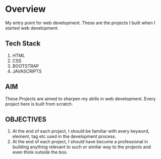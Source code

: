 # Overview
My entry point for web development. These are the projects I built when I started web development.

## Tech Stack

1. HTML
2. CSS
3. BOOTSTRAP
4. JAVASCRIPTS

## AIM

These Projects are aimed to sharpen my skills in web development. Every project here is built from scratch.

## OBJECTIVES
1. At the end of each project, I should be familiar with every keyword, element, tag etc used in the development process.
2. At the end of each project, I should have become a professional in building anything relevant to such or similar way to the projects and even think outside the box.
